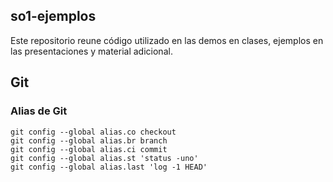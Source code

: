 ## so1-ejemplos

Este repositorio reune código utilizado en las demos en clases, ejemplos en las presentaciones y material adicional.

## Git

### Alias de Git

```
git config --global alias.co checkout
git config --global alias.br branch
git config --global alias.ci commit
git config --global alias.st 'status -uno'
git config --global alias.last 'log -1 HEAD'
```

